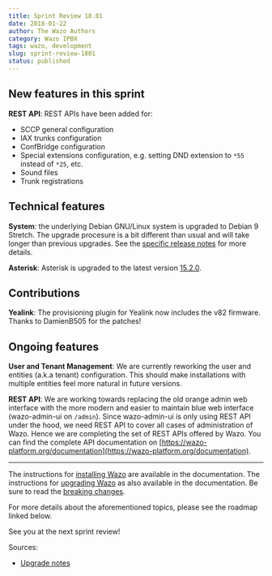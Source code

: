 ```yaml
---
title: Sprint Review 18.01
date: 2018-01-22
author: The Wazo Authors
category: Wazo IPBX
tags: wazo, development
slug: sprint-review-1801
status: published
---
```


## New features in this sprint

**REST API**: REST APIs have been added for:
  * SCCP general configuration
  * IAX trunks configuration
  * ConfBridge configuration
  * Special extensions configuration, e.g. setting DND extension to `*55` instead of `*25`, etc.
  * Sound files
  * Trunk registrations


## Technical features

**System**: the underlying Debian GNU/Linux system is upgraded to Debian 9 Stretch. The upgrade procesure is a bit different than usual and will take longer than previous upgrades. See the [specific release notes](http://wazo.readthedocs.io/en/latest/upgrade/18.01/stretch.html) for more details.

**Asterisk**: Asterisk is upgraded to the latest version [15.2.0](https://downloads.asterisk.org/pub/telephony/asterisk/releases/ChangeLog-15.2.0).


## Contributions

**Yealink**: The provisioning plugin for Yealink now includes the v82 firmware. Thanks to DamienB505 for the patches!


## Ongoing features

**User and Tenant Management**: We are currently reworking the user and entities (a.k.a tenant) configuration. This should make installations with multiple entities feel more natural in future versions.

**REST API**: We are working towards replacing the old orange admin web interface with the more modern and easier to maintain blue web interface (wazo-admin-ui on `/admin`). Since wazo-admin-ui is only using REST API under the hood, we need REST API to cover all cases of administration of Wazo. Hence we are completing the set of REST APIs offered by Wazo. You can find the complete API documentation on [https://wazo-platform.org/documentation](https://wazo-platform.org/documentation).

---

The instructions for [installing Wazo](/uc-doc/installation/install-system) are available in the documentation.
The instructions for [upgrading Wazo](/uc-doc/upgrade/introduction) as also available in the documentation. Be sure to read the [breaking changes](http://wazo.readthedocs.io/en/wazo-18.01/upgrade/upgrade_notes.html).

For more details about the aforementioned topics, please see the roadmap linked below.

See you at the next sprint review!

Sources:

* [Upgrade notes](/uc-doc/upgrade/upgrade_notes)
